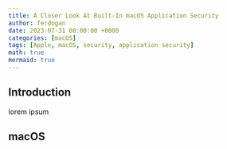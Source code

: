 ```yaml
---
title: A Closer Look At Built-In macOS Application Security
author: ferdogan
date: 2023-07-31 00:00:00 +0800
categories: [macOS]
tags: [Apple, macOS, security, application security]
math: true
mermaid: true
---
```


## Introduction
lorem ipsum

## macOS
